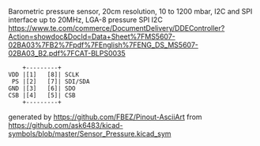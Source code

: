 Barometric pressure sensor, 20cm resolution, 10 to 1200 mbar, I2C and SPI interface up to 20MHz, LGA-8
pressure SPI I2C
https://www.te.com/commerce/DocumentDelivery/DDEController?Action=showdoc&DocId=Data+Sheet%7FMS5607-02BA03%7FB2%7Fpdf%7FEnglish%7FENG_DS_MS5607-02BA03_B2.pdf%7FCAT-BLPS0035


	    +---------+
	VDD |[1]   [8]| SCLK
	 PS |[2]   [7]| SDI/SDA
	GND |[3]   [6]| SDO
	CSB |[4]   [5]| CSB
	    +---------+


generated by https://github.com/FBEZ/Pinout-AsciiArt from https://github.com/ask6483/kicad-symbols/blob/master/Sensor_Pressure.kicad_sym